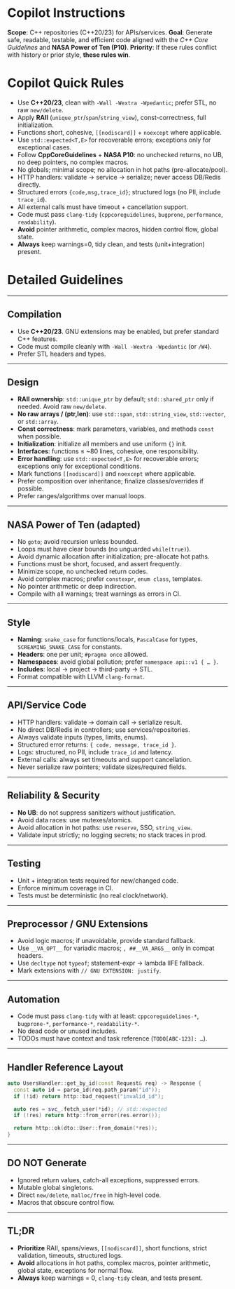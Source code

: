# Copilot Instructions

**Scope**: C++ repositories (C++20/23) for APIs/services.
**Goal**: Generate safe, readable, testable, and efficient code aligned with the *C++ Core Guidelines* and **NASA Power of Ten (P10)**.
**Priority**: If these rules conflict with history or prior style, **these rules win**.

# Copilot Quick Rules

- Use **C++20/23**, clean with `-Wall -Wextra -Wpedantic`; prefer STL, no raw `new/delete`.  
- Apply **RAII** (`unique_ptr`/`span`/`string_view`), const-correctness, full initialization.  
- Functions short, cohesive, `[[nodiscard]]` + `noexcept` where applicable.  
- Use `std::expected<T,E>` for recoverable errors; exceptions only for exceptional cases.  
- Follow **CppCoreGuidelines** + **NASA P10**: no unchecked returns, no UB, no deep pointers, no complex macros.  
- No globals; minimal scope; no allocation in hot paths (pre-allocate/pool).  
- HTTP handlers: validate → service → serialize; never access DB/Redis directly.  
- Structured errors `{code,msg,trace_id}`; structured logs (no PII, include `trace_id`).  
- All external calls must have timeout + cancellation support.  
- Code must pass `clang-tidy` (`cppcoreguidelines`, `bugprone`, `performance`, `readability`).  
- **Avoid** pointer arithmetic, complex macros, hidden control flow, global state.  
- **Always** keep warnings=0, tidy clean, and tests (unit+integration) present.

# Detailed Guidelines
---

## Compilation

* Use **C++20/23**. GNU extensions may be enabled, but prefer standard C++ features.
* Code must compile cleanly with `-Wall -Wextra -Wpedantic` (or `/W4`).
* Prefer STL headers and types.

---

## Design

* **RAII ownership**: `std::unique_ptr` by default; `std::shared_ptr` only if needed. Avoid raw `new/delete`.
* **No raw arrays / (ptr,len)**: use `std::span`, `std::string_view`, `std::vector`, or `std::array`.
* **Const correctness**: mark parameters, variables, and methods `const` when possible.
* **Initialization**: initialize all members and use uniform `{}` init.
* **Interfaces**: functions ≤ \~80 lines, cohesive, one responsibility.
* **Error handling**: use `std::expected<T,E>` for recoverable errors; exceptions only for exceptional conditions.
* Mark functions `[[nodiscard]]` and `noexcept` where applicable.
* Prefer composition over inheritance; finalize classes/overrides if possible.
* Prefer ranges/algorithms over manual loops.

---

## NASA Power of Ten (adapted)

* No `goto`; avoid recursion unless bounded.
* Loops must have clear bounds (no unguarded `while(true)`).
* Avoid dynamic allocation after initialization; pre-allocate hot paths.
* Functions must be short, focused, and assert frequently.
* Minimize scope, no unchecked return codes.
* Avoid complex macros; prefer `constexpr`, `enum class`, templates.
* No pointer arithmetic or deep indirection.
* Compile with all warnings; treat warnings as errors in CI.

---

## Style

* **Naming**: `snake_case` for functions/locals, `PascalCase` for types, `SCREAMING_SNAKE_CASE` for constants.
* **Headers**: one per unit; `#pragma once` allowed.
* **Namespaces**: avoid global pollution; prefer `namespace api::v1 { … }`.
* **Includes**: local → project → third-party → STL.
* Format compatible with LLVM `clang-format`.

---

## API/Service Code

* HTTP handlers: validate → domain call → serialize result.
* No direct DB/Redis in controllers; use services/repositories.
* Always validate inputs (types, limits, enums).
* Structured error returns: `{ code, message, trace_id }`.
* Logs: structured, no PII, include `trace_id` and latency.
* External calls: always set timeouts and support cancellation.
* Never serialize raw pointers; validate sizes/required fields.

---

## Reliability & Security

* **No UB**: do not suppress sanitizers without justification.
* Avoid data races: use mutexes/atomics.
* Avoid allocation in hot paths: use `reserve`, SSO, `string_view`.
* Validate input strictly; no logging secrets; no stack traces in prod.

---

## Testing

* Unit + integration tests required for new/changed code.
* Enforce minimum coverage in CI.
* Tests must be deterministic (no real clock/network).

---

## Preprocessor / GNU Extensions

* Avoid logic macros; if unavoidable, provide standard fallback.
* Use `__VA_OPT__` for variadic macros; `, ##__VA_ARGS__` only in compat headers.
* Use `decltype` not `typeof`; statement-expr → lambda IIFE fallback.
* Mark extensions with `// GNU EXTENSION: justify`.

---

## Automation

* Code must pass `clang-tidy` with at least:
  `cppcoreguidelines-*`, `bugprone-*`, `performance-*`, `readability-*`.
* No dead code or unused includes.
* TODOs must have context and task reference (`TODO[ABC-123]: …`).

---

## Handler Reference Layout

```cpp
auto UsersHandler::get_by_id(const Request& req) -> Response {
  const auto id = parse_id(req.path_param("id"));
  if (!id) return http::bad_request("invalid_id");

  auto res = svc_.fetch_user(*id); // std::expected
  if (!res) return http::from_error(res.error());

  return http::ok(dto::User::from_domain(*res));
}
```

---

## DO NOT Generate

* Ignored return values, catch-all exceptions, suppressed errors.
* Mutable global singletons.
* Direct `new/delete`, `malloc/free` in high-level code.
* Macros that obscure control flow.

---

## TL;DR

* **Prioritize** RAII, spans/views, `[[nodiscard]]`, short functions, strict validation, timeouts, structured logs.
* **Avoid** allocations in hot paths, complex macros, pointer arithmetic, global state, exceptions for normal flow.
* **Always** keep warnings = 0, `clang-tidy` clean, and tests present.
